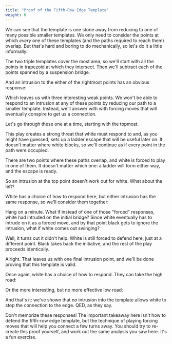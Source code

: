 ```yaml
---
title: "Proof of the Fifth-Row Edge Template"
weight: 6
---
```


<script type="application/json">
(
((dimensions 10x5)
 (rotation   Flat)
 (disabled (A1 B1 C1 D1 E1 I1 J1
             A2 B2 C2 D2       J2
               A3 B3
                A4))
 (stones ((Black G1))))
((dimensions 10x5)
 (rotation   Flat)
 (annotations (
   (Line E2 D3)
   (Line F2 E2)
   (Dot F2)
   (Line F2 G1)
   (Line D5 F3)
   (Line D3 D5)
   (Line F3 F2)
   (Line G3 F3)
   (Line G5 G3)
   (Line A5 G5)
   (Line C3 A5)
   (Line D3 C3)))
 (stones ((Black G1)))
 (disabled (A1 B1 C1 D1 E1 I1 J1 A2 B2 C2 D2 J2 A3 B3 A4)))
((dimensions 10x5)
 (rotation   Flat)
 (annotations (
   (Line I2 H2)
   (Line I3 I2)
   (Dot H2)
   (Line   D5 G5)
   (Line   F3 D5)
   (Line   G3 F3)
   (Line   G5 G3)
   (Line   H2 G3)
   (Line   J3 I3)
   (Line   J5 J3)
   (Line   G5 J5)
   (Line   I3 G5)
   (Bridge G1 H2)))
 (stones ((Black G1)))
 (disabled (A1 B1 C1 D1 E1 I1 J1 A2 B2 C2 D2 J2 A3 B3 A4)))
((dimensions 10x5)
 (rotation   Flat)
 (annotations (
   (Line F2 G1)
   (Dot G3)
   (Dot D3)
   (Dot F2)
   (Line   H3 G3)
   (Line   H5 H3)
   (Line   E5 H5)
   (Line   G3 E5)
   (Bridge F2 G3)
   (Bridge D3 F2)
   (Line   D5 A5)
   (Line   D3 D5)
   (Line   C3 D3)
   (Line   A5 C3)))
 (stones ((Black G1)))
 (disabled (A1 B1 C1 D1 E1 I1 J1 A2 B2 C2 D2 J2 A3 B3 A4)))
((dimensions 10x5)
 (rotation   Flat)
 (annotations (
   (Line G1 G2)
   (Dot H3)
   (Dot E3)
   (Dot G2)
   (Line   I3 H3)
   (Line   I5 I3)
   (Line   F5 I5)
   (Line   H3 F5)
   (Bridge G2 H3)
   (Bridge E3 G2)
   (Line   E5 B5)
   (Line   E3 E5)
   (Line   D3 E3)
   (Line   B5 D3)))
 (stones ((Black G1)))
 (disabled (A1 B1 C1 D1 E1 I1 J1 A2 B2 C2 D2 J2 A3 B3 A4)))
((dimensions 10x5)
 (rotation   Flat)
 (annotations (
   (Bridge G1 H2)
   (Dot I3)
   (Dot F3)
   (Dot H2)
   (Line   J3 I3)
   (Line   J5 J3)
   (Line   G5 J5)
   (Line   I3 G5)
   (Bridge H2 I3)
   (Bridge F3 H2)
   (Line   F5 C5)
   (Line   F3 F5)
   (Line   E3 F3)
   (Line   C5 E3)))
 (stones ((Black G1)))
 (disabled (A1 B1 C1 D1 E1 I1 J1 A2 B2 C2 D2 J2 A3 B3 A4)))
((dimensions 10x5)
 (rotation   Flat)
 (annotations (
   (Line G4 G5)
   (Line G4 F5)
   (Line D4 D5)
   (Line D4 C5)
   (Dot F3)
   (Bridge F3 G4)
   (Bridge F3 D4)
   (Bridge G1 F3)))
 (stones (
   (Black G1)))
 (disabled (A1 B1 C1 D1 E1 I1 J1 A2 B2 C2 D2 J2 A3 B3 A4)))
((dimensions 10x5)
 (rotation   Flat)
 (annotations (
   (Line   F5 F3)
   (Line   C5 F5)
   (Line   E3 C5)
   (Line   F3 E3)
   (Bridge F3 G1)
   (Dot F3)))
 (stones ((Black G1)))
 (disabled (A1 B1 C1 D1 E1 I1 J1 A2 B2 C2 D2 J2 A3 B3 A4)))
)
</script>

We can see that the template is one stone away from reducing to one of many
possible smaller templates. We only need to consider the points at which *every*
one of these templates (and the paths required to reach them) overlap. But
that's hard and boring to do mechanically, so let's do it a little informally.

The two triple templates cover the most area, so we'll start with all the points
in trapezoid at which they intersect. Then we'll subtract each of the points
spanned by a suspension bridge.

<script type="application/json">
(
((dimensions 10x5)
 (rotation   Flat)
 (annotations (
   (Star G4)
   (Star F4)
   (Star E5)
   (Star E4)
   (Star G5)
   (Star F5)
   (Star D5)
   (Star G3)
   (Star F3)))
 (stones ((Black G1)))
 (disabled (A1 B1 C1 D1 E1 I1 J1 A2 B2 C2 D2 J2 A3 B3 A4)))
((dimensions 10x5)
 (rotation   Flat)
 (annotations (
   (Star G5)
   (Star F5)
   (Star D5)
   (Star G3)
   (Star F3)))
 (stones ((Black G1)))
 (disabled (A1 B1 C1 D1 E1 I1 J1 A2 B2 C2 D2 J2 A3 B3 A4)))
)
</script>

And an intrusion to the either of the rightmost points has an obvious response:

<script type="application/json">
((dimensions 10x5)
 (rotation   Flat)
 (annotations (
   (Dot F3)
   (Line   F5 F3)
   (Line   C5 F5)
   (Line   E3 C5)
   (Line   F3 E3)
   (Bridge G1 F3)))
 (stones (
   (Black G1)
   (White G3)
   (White G5)))
 (disabled (A1 B1 C1 D1 E1 I1 J1 A2 B2 C2 D2 J2 A3 B3 A4)))
</script>

Which leaves us with three interesting weak points. We won't be able to respond
to an intrusion at any of these points by reducing our path to a smaller
template. Instead, we'll answer with with forcing moves that will eventually
conspire to get us a connection.

Let's go through these one at a time, starting with the topmost.

<script type="application/json">
(
((dimensions 10x5)
 (rotation   Flat)
 (annotations (
   (Star F5)
   (Star D5)
   (Star F3)))
 (stones ((Black G1)))
 (disabled (A1 B1 C1 D1 E1 I1 J1 A2 B2 C2 D2 J2 A3 B3 A4)))
((dimensions 10x5)
 (rotation   Flat)
 (stones ((Black G1) (White F3)))
 (disabled (A1 B1 C1 D1 E1 I1 J1 A2 B2 C2 D2 J2 A3 B3 A4)))
((dimensions 10x5)
 (rotation   Flat)
 (stones (
   (Black G1)
   (White F3)
   (Black D4)))
 (disabled (A1 B1 C1 D1 E1 I1 J1 A2 B2 C2 D2 J2 A3 B3 A4)))
((dimensions 10x5)
 (rotation   Flat)
 (annotations (
   (Dot E2)
   (Bridge E2 G1)
   (Bridge E2 D4)))
 (stones (
   (Black G1)
   (White F3)
   (Black D4)))
 (disabled (A1 B1 C1 D1 E1 I1 J1 A2 B2 C2 D2 J2 A3 B3 A4)))
)
</script>

This play creates a strong threat that white must respond to and, as you might
have guessed, sets up a ladder escape that will be useful later on. It doesn't
matter where white blocks, so we'll continue as if every point in the path were
occupied.

<script type="application/json">
(
((dimensions 10x5)
 (rotation   Flat)
 (stones (
   (Black G1)
   (White F3)
   (Black D4)
   (White F1)
   (White F2)
   (White E3)
   (White D3)
   (White E2)
   ))
 (disabled (A1 B1 C1 D1 E1 I1 J1 A2 B2 C2 D2 J2 A3 B3 A4)))
((dimensions 10x5)
 (rotation   Flat)
 (stones (
   (Black H2)
   (Black G1)
   (White F3)
   (Black D4)
   (White F1)
   (White F2)
   (White E3)
   (White D3)
   (White E2)))
 (disabled (A1 B1 C1 D1 E1 I1 J1 A2 B2 C2 D2 J2 A3 B3 A4)))
((dimensions 10x5)
 (rotation   Flat)
 (annotations (
   (Bridge G1 H2)
   (Dot I3)
   (Dot G4)
   (Line   G4 G5)
   (Line   G4 F5)
   (Line   J5 G5)
   (Line   J3 J5)
   (Line   I3 J3)
   (Line   I3 G5)
   (Bridge H2 G4)
   (Bridge H2 I3)))
 (stones (
   (Black H2)
   (Black G1)
   (White F3)
   (Black D4)
   (White F1)
   (White F2)
   (White E3)
   (White D3)
   (White E2)))
 (disabled (A1 B1 C1 D1 E1 I1 J1 A2 B2 C2 D2 J2 A3 B3 A4)))
((dimensions 10x5)
 (rotation   Flat)
 (annotations (
   (Star H3)
   (Star G5)))
 (stones (
   (Black H2)
   (Black G1)
   (White F3)
   (Black D4)
   (White F1)
   (White F2)
   (White E3)
   (White D3)
   (White E2)))
 (disabled (A1 B1 C1 D1 E1 I1 J1 A2 B2 C2 D2 J2 A3 B3 A4)))
)
</script>

There are two points where these paths overlap, and white is forced to play in
one of them. It doesn't matter which one: a ladder will form either way, and the
escape is ready.

<script type="application/json">
(
((dimensions 10x5)
 (rotation   Flat)
 (stones (
   (Black H2)
   (Black G1)
   (White F3)
   (Black D4)
   (White F1)
   (White F2)
   (White E3)
   (White D3)
   (White E2)))
 (disabled (A1 B1 C1 D1 E1 I1 J1 A2 B2 C2 D2 J2 A3 B3 A4)))
((dimensions 10x5)
 (rotation   Flat)
 (stones (
   (White H3)
   (Black H2)
   (Black G1)
   (White F3)
   (Black D4)
   (White F1)
   (White F2)
   (White E3)
   (White D3)
   (White E2)))
 (disabled (A1 B1 C1 D1 E1 I1 J1 A2 B2 C2 D2 J2 A3 B3 A4)))
((dimensions 10x5)
 (rotation   Flat)
 (stones (
   (Black G3)
   (White H3)
   (Black H2)
   (Black G1)
   (White F3)
   (Black D4)
   (White F1)
   (White F2)
   (White E3)
   (White D3)
   (White E2)))
 (disabled (A1 B1 C1 D1 E1 I1 J1 A2 B2 C2 D2 J2 A3 B3 A4)))
((dimensions 10x5)
 (rotation   Flat)
 (stones (
   (White F5)
   (Black G3)
   (White H3)
   (Black H2)
   (Black G1)
   (White F3)
   (Black D4)
   (White F1)
   (White F2)
   (White E3)
   (White D3)
   (White E2)))
 (disabled (A1 B1 C1 D1 E1 I1 J1 A2 B2 C2 D2 J2 A3 B3 A4)))
((dimensions 10x5)
 (rotation   Flat)
 (stones (
   (Black F4)
   (White F5)
   (Black G3)
   (White H3)
   (Black H2)
   (Black G1)
   (White F3)
   (Black D4)
   (White F1)
   (White F2)
   (White E3)
   (White D3)
   (White E2)))
 (disabled (A1 B1 C1 D1 E1 I1 J1 A2 B2 C2 D2 J2 A3 B3 A4)))
((dimensions 10x5)
 (rotation   Flat)
 (annotations (
   (Line   G3 H2)
   (Bridge H2 G1)
   (Line F4 G3)
   (Line E5 C5)
   (Line E4 D5)
   (Line D4 C5)
   (Line F4 E5)
   (Line F4 D4)))
 (stones (
   (Black F4)
   (White F5)
   (Black G3)
   (White H3)
   (Black H2)
   (Black G1)
   (White F3)
   (Black D4)
   (White F1)
   (White F2)
   (White E3)
   (White D3)
   (White E2)))
 (disabled (A1 B1 C1 D1 E1 I1 J1 A2 B2 C2 D2 J2 A3 B3 A4)))
)
</script>

So an intrusion at the top point doesn't work out for white. What about the
left?

<script type="application/json">
(
((dimensions 10x5)
 (rotation   Flat)
 (annotations (
   (Star F5)
   (Star D5)
   (Star F3)))
 (stones ((Black G1)))
 (disabled (A1 B1 C1 D1 E1 I1 J1 A2 B2 C2 D2 J2 A3 B3 A4)))
((dimensions 10x5)
 (rotation   Flat)
 (stones ((Black G1) (White D5)))
 (disabled (A1 B1 C1 D1 E1 I1 J1 A2 B2 C2 D2 J2 A3 B3 A4)))
((dimensions 10x5)
 (rotation   Flat)
 (stones ((Black G1) (White D5) (Black H2)))
 (disabled (A1 B1 C1 D1 E1 I1 J1 A2 B2 C2 D2 J2 A3 B3 A4)))
((dimensions 10x5)
 (rotation   Flat)
 (annotations (
   (Line J3 I3)
   (Line J5 J3)
   (Line G5 J5)
   (Line I3 G5)
   (Dot G4)
   (Dot I3)
   (Bridge H2 G1)
   (Bridge H2 I3)
   (Line   G4 G5)
   (Line   G4 F5)
   (Bridge H2 G4)))
 (stones (
   (Black G1)
   (White D5)
   (Black H2)))
 (disabled (A1 B1 C1 D1 E1 I1 J1 A2 B2 C2 D2 J2 A3 B3 A4)))
((dimensions 10x5)
 (rotation   Flat)
 (annotations (
   (Star G5)
   (Star H3)))
 (stones (
   (Black G1)
   (White D5)
   (Black H2)))
 (disabled (A1 B1 C1 D1 E1 I1 J1 A2 B2 C2 D2 J2 A3 B3 A4)))
)
</script>

White has a choice of how to respond here, but either intrusion has the same
response, so we'll consider them together:

<script type="application/json">
(
((dimensions 10x5)
 (rotation   Flat)
 (stones (
   (White H3)
   (White G5)
   (Black G1)
   (White D5)
   (Black H2)))
 (disabled (A1 B1 C1 D1 E1 I1 J1 A2 B2 C2 D2 J2 A3 B3 A4)))
((dimensions 10x5)
 (rotation   Flat)
 (stones (
   (Black F4)
   (White H3)
   (White G5)
   (Black G1)
   (White D5)
   (Black H2)))
 (disabled (A1 B1 C1 D1 E1 I1 J1 A2 B2 C2 D2 J2 A3 B3 A4)))
((dimensions 10x5)
 (rotation   Flat)
 (annotations (
   (Line F4 F5)
   (Line F4 E5)
   (Dot F3)
   (Line   F3 F4)
   (Bridge G1 F3)
   (Dot G3)
   (Line   G3 F4)
   (Line   H2 G3)
   (Bridge G1 H2)))
 (stones (
   (Black F4)
   (White H3)
   (White G5)
   (Black G1)
   (White D5)
   (Black H2)))
 (disabled (A1 B1 C1 D1 E1 I1 J1 A2 B2 C2 D2 J2 A3 B3 A4)))
((dimensions 10x5)
 (rotation   Flat)
 (stones (
   (White G2)
   (Black F4)
   (White H3)
   (White G5)
   (Black G1)
   (White D5)
   (Black H2)))
 (disabled (A1 B1 C1 D1 E1 I1 J1 A2 B2 C2 D2 J2 A3 B3 A4)))
((dimensions 10x5)
 (rotation   Flat)
 (stones (
   (Black F2)
   (White G2)
   (Black F4)
   (White H3)
   (White G5)
   (Black G1)
   (White D5)
   (Black H2)))
 (disabled (A1 B1 C1 D1 E1 I1 J1 A2 B2 C2 D2 J2 A3 B3 A4)))
((dimensions 10x5)
 (rotation   Flat)
 (stones (
   (White F3)
   (Black F2)
   (White G2)
   (Black F4)
   (White H3)
   (White G5)
   (Black G1)
   (White D5)
   (Black H2)))
 (disabled (A1 B1 C1 D1 E1 I1 J1 A2 B2 C2 D2 J2 A3 B3 A4)))
((dimensions 10x5)
 (rotation   Flat)
 (stones (
   (Black E3)
   (White F3)
   (Black F2)
   (White G2)
   (Black F4)
   (White H3)
   (White G5)
   (Black G1)
   (White D5)
   (Black H2)))
 (disabled (A1 B1 C1 D1 E1 I1 J1 A2 B2 C2 D2 J2 A3 B3 A4)))
((dimensions 10x5)
 (rotation   Flat)
 (annotations (
   (Line E3 G1)
   (Line F4 F5)
   (Line F4 E5)
   (Line E4 F4)
   (Dot E4)
   (Line E3 E4)
   (Dot C4)
   (Line   C4 C5)
   (Line   C4 B5)
   (Bridge E3 C4)))
 (stones (
   (Black E3)
   (White F3)
   (Black F2)
   (White G2)
   (Black F4)
   (White H3)
   (White G5)
   (Black G1)
   (White D5)
   (Black H2)))
 (disabled (A1 B1 C1 D1 E1 I1 J1 A2 B2 C2 D2 J2 A3 B3 A4)))
)
</script>

Hang on a minute. What if instead of one of those "forced" responses, white had
intruded on the initial bridge? Since white eventually has to intrude on it as a
forced move, and by that point black gets to ignore the intrusion, what if white
comes out swinging?

<script type="application/json">
(
((dimensions 10x5)
 (rotation   Flat)
 (stones (
   (Black G1)
   (White D5)
   (Black H2)))
 (disabled (A1 B1 C1 D1 E1 I1 J1 A2 B2 C2 D2 J2 A3 B3 A4)))
((dimensions 10x5)
 (rotation   Flat)
 (stones (
   (White G2)
   (Black G1)
   (White D5)
   (Black H2)))
 (disabled (A1 B1 C1 D1 E1 I1 J1 A2 B2 C2 D2 J2 A3 B3 A4)))
((dimensions 10x5)
 (rotation   Flat)
 (stones (
   (Black H1)
   (White G2)
   (Black G1)
   (White D5)
   (Black H2)))
 (disabled (A1 B1 C1 D1 E1 I1 J1 A2 B2 C2 D2 J2 A3 B3 A4)))
((dimensions 10x5)
 (rotation   Flat)
 (stones (
   (White G5)
   (White H3)
   (Black H1)
   (White G2)
   (Black G1)
   (White D5)
   (Black H2)))
 (disabled (A1 B1 C1 D1 E1 I1 J1 A2 B2 C2 D2 J2 A3 B3 A4)))
((dimensions 10x5)
 (rotation   Flat)
 (stones (
   (Black F4)
   (White G5)
   (White H3)
   (Black H1)
   (White G2)
   (Black G1)
   (White D5)
   (Black H2)))
 (disabled (A1 B1 C1 D1 E1 I1 J1 A2 B2 C2 D2 J2 A3 B3 A4)))
)
</script>

Well, it turns out it didn't help. White is still forced to defend here, just at
a different point. Black takes back the initiative, and the rest of the play
proceeds identically.

<script type="application/json">
(
((dimensions 10x5)
 (rotation   Flat)
 (stones (
   (Black F4)
   (White G5)
   (White H3)
   (Black H1)
   (White G2)
   (Black G1)
   (White D5)
   (Black H2)))
 (disabled (A1 B1 C1 D1 E1 I1 J1 A2 B2 C2 D2 J2 A3 B3 A4)))
((dimensions 10x5)
 (rotation   Flat)
 (stones (
   (White G3)
   (Black F4)
   (White G5)
   (White H3)
   (Black H1)
   (White G2)
   (Black G1)
   (White D5)
   (Black H2)))
 (disabled (A1 B1 C1 D1 E1 I1 J1 A2 B2 C2 D2 J2 A3 B3 A4)))
((dimensions 10x5)
 (rotation   Flat)
 (stones (
   (Black F2)
   (White G3)
   (Black F4)
   (White G5)
   (White H3)
   (Black H1)
   (White G2)
   (Black G1)
   (White D5)
   (Black H2)))
 (disabled (A1 B1 C1 D1 E1 I1 J1 A2 B2 C2 D2 J2 A3 B3 A4)))
((dimensions 10x5)
 (rotation   Flat)
 (stones (
   (White F3)
   (Black F2)
   (White G3)
   (Black F4)
   (White G5)
   (White H3)
   (Black H1)
   (White G2)
   (Black G1)
   (White D5)
   (Black H2)))
 (disabled (A1 B1 C1 D1 E1 I1 J1 A2 B2 C2 D2 J2 A3 B3 A4)))
((dimensions 10x5)
 (rotation   Flat)
 (stones (
   (Black E3)
   (White F3)
   (Black F2)
   (White G3)
   (Black F4)
   (White G5)
   (White H3)
   (Black H1)
   (White G2)
   (Black G1)
   (White D5)
   (Black H2)))
 (disabled (A1 B1 C1 D1 E1 I1 J1 A2 B2 C2 D2 J2 A3 B3 A4)))
((dimensions 10x5)
 (rotation   Flat)
 (annotations (
   (Line E3 G1)
   (Line F4 F5)
   (Line F4 E5)
   (Dot E4)
   (Line F4 E4)
   (Dot C4)
   (Line   C4 C5)
   (Line   C4 B5)
   (Bridge E3 C4)
   (Line   E3 E4)))
 (stones (
   (Black E3)
   (White F3)
   (Black F2)
   (White G3)
   (Black F4)
   (White G5)
   (White H3)
   (Black H1)
   (White G2)
   (Black G1)
   (White D5)
   (Black H2)))
 (disabled (A1 B1 C1 D1 E1 I1 J1 A2 B2 C2 D2 J2 A3 B3 A4)))
)
</script>

Alright. That leaves us with one final intrusion point, and we'll be done
proving that this template is valid.

<script type="application/json">
(
((dimensions 10x5)
 (rotation   Flat)
 (annotations (
   (Star F5)
   (Star D5)
   (Star F3)))
 (stones ((Black G1)))
 (disabled (A1 B1 C1 D1 E1 I1 J1 A2 B2 C2 D2 J2 A3 B3 A4)))
((dimensions 10x5)
 (rotation   Flat)
 (stones (
   (White F5)
   (Black G1)))
 (disabled (A1 B1 C1 D1 E1 I1 J1 A2 B2 C2 D2 J2 A3 B3 A4)))
((dimensions 10x5)
 (rotation   Flat)
 (stones (
   (Black E4)
   (White F5)
   (Black G1)))
 (disabled (A1 B1 C1 D1 E1 I1 J1 A2 B2 C2 D2 J2 A3 B3 A4)))
((dimensions 10x5)
 (rotation   Flat)
 (annotations (
   (Dot F3)
   (Line   F3 E4)
   (Bridge G1 F3)))
 (stones (
   (Black E4)
   (White F5)
   (Black G1)))
 (disabled (A1 B1 C1 D1 E1 I1 J1 A2 B2 C2 D2 J2 A3 B3 A4)))
((dimensions 10x5)
 (rotation   Flat)
 (annotations ((Line F2 G1) (Dot F2) (Bridge E4 F2)))
 (stones (
   (Black E4)
   (White F5)
   (Black G1)))
 (disabled (A1 B1 C1 D1 E1 I1 J1 A2 B2 C2 D2 J2 A3 B3 A4)))
((dimensions 10x5)
 (rotation   Flat)
 (annotations ((Star F2) (Star F3)))
 (stones (
   (Black E4)
   (White F5)
   (Black G1)))
 (disabled (A1 B1 C1 D1 E1 I1 J1 A2 B2 C2 D2 J2 A3 B3 A4)))
)
</script>

Once again, white has a choice of how to respond. They can take the high road:

<script type="application/json">
(
((dimensions 10x5)
 (rotation   Flat)
 (annotations ((Star F2) (Star F3)))
 (stones (
   (Black E4)
   (White F5)
   (Black G1)))
 (disabled (A1 B1 C1 D1 E1 I1 J1 A2 B2 C2 D2 J2 A3 B3 A4)))
((dimensions 10x5)
 (rotation   Flat)
 (stones (
   (White F2)
   (Black E4)
   (White F5)
   (Black G1)))
 (disabled (A1 B1 C1 D1 E1 I1 J1 A2 B2 C2 D2 J2 A3 B3 A4)))
((dimensions 10x5)
 (rotation   Flat)
 (stones (
   (Black G2)
   (White F2)
   (Black E4)
   (White F5)
   (Black G1)))
 (disabled (A1 B1 C1 D1 E1 I1 J1 A2 B2 C2 D2 J2 A3 B3 A4)))
((dimensions 10x5)
 (rotation   Flat)
 (stones (
   (White F3)
   (Black G2)
   (White F2)
   (Black E4)
   (White F5)
   (Black G1)))
 (disabled (A1 B1 C1 D1 E1 I1 J1 A2 B2 C2 D2 J2 A3 B3 A4)))
((dimensions 10x5)
 (rotation   Flat)
 (stones (
   (Black G3)
   (White F3)
   (Black G2)
   (White F2)
   (Black E4)
   (White F5)
   (Black G1)))
 (disabled (A1 B1 C1 D1 E1 I1 J1 A2 B2 C2 D2 J2 A3 B3 A4)))
((dimensions 10x5)
 (rotation   Flat)
 (annotations (
   (Line G3 G1)
   (Dot F4)
   (Dot H4)
   (Line   H4 H5)
   (Line   H4 G5)
   (Bridge G3 H4)
   (Line   E4 E5)
   (Line   E4 D5)
   (Line   F4 E4)
   (Line   G3 F4)))
 (stones (
   (Black G3)
   (White F3)
   (Black G2)
   (White F2)
   (Black E4)
   (White F5)
   (Black G1)))
 (disabled (A1 B1 C1 D1 E1 I1 J1 A2 B2 C2 D2 J2 A3 B3 A4)))
)
</script>

Or the more interesting, but no more effective low road:

<script type="application/json">
(
((dimensions 10x5)
 (rotation   Flat)
 (annotations ((Star F2) (Star F3)))
 (stones (
   (Black E4)
   (White F5)
   (Black G1)))
 (disabled (A1 B1 C1 D1 E1 I1 J1 A2 B2 C2 D2 J2 A3 B3 A4)))
((dimensions 10x5)
 (rotation   Flat)
 (stones (
   (White F3)
   (Black E4)
   (White F5)
   (Black G1)))
 (disabled (A1 B1 C1 D1 E1 I1 J1 A2 B2 C2 D2 J2 A3 B3 A4)))
((dimensions 10x5)
 (rotation   Flat)
 (stones (
   (Black E2)
   (White F3)
   (Black E4)
   (White F5)
   (Black G1)))
 (disabled (A1 B1 C1 D1 E1 I1 J1 A2 B2 C2 D2 J2 A3 B3 A4)))
((dimensions 10x5)
 (rotation   Flat)
 (annotations (
   (Line E4 E3)
   (Line E4 E5)
   (Line E4 D5)
   (Dot E3)
   (Line   E2 E3)
   (Line   E2 D3)
   (Bridge G1 E2)
   (Dot D3)
   (Line D5 D3)
   (Line A5 D5)
   (Line C3 A5)
   (Line D3 C3)))
 (stones (
   (Black E2)
   (White F3)
   (Black E4)
   (White F5)
   (Black G1)))
 (disabled (A1 B1 C1 D1 E1 I1 J1 A2 B2 C2 D2 J2 A3 B3 A4)))
((dimensions 10x5)
 (rotation   Flat)
 (stones (
   (White D5)
   (Black E2)
   (White F3)
   (Black E4)
   (White F5)
   (Black G1)))
 (disabled (A1 B1 C1 D1 E1 I1 J1 A2 B2 C2 D2 J2 A3 B3 A4)))
((dimensions 10x5)
 (rotation   Flat)
 (stones (
   (Black E5)
   (White D5)
   (Black E2)
   (White F3)
   (Black E4)
   (White F5)
   (Black G1)))
 (disabled (A1 B1 C1 D1 E1 I1 J1 A2 B2 C2 D2 J2 A3 B3 A4)))
((dimensions 10x5)
 (rotation   Flat)
 (stones (
   (White E3)
   (Black E5)
   (White D5)
   (Black E2)
   (White F3)
   (Black E4)
   (White F5)
   (Black G1)))
 (disabled (A1 B1 C1 D1 E1 I1 J1 A2 B2 C2 D2 J2 A3 B3 A4)))
((dimensions 10x5)
 (rotation   Flat)
 (stones (
   (Black D3)
   (White E3)
   (Black E5)
   (White D5)
   (Black E2)
   (White F3)
   (Black E4)
   (White F5)
   (Black G1)))
 (disabled (A1 B1 C1 D1 E1 I1 J1 A2 B2 C2 D2 J2 A3 B3 A4)))
((dimensions 10x5)
 (rotation   Flat)
 (annotations (
   (Dot C4)
   (Line   C4 C5)
   (Line   C4 B5)
   (Line   D3 C4)
   (Bridge E2 G1)
   (Line   D3 E2)
   (Line   E4 E5)
   (Line   D4 E4)
   (Dot D4)
   (Line D3 D4)))
 (stones (
   (Black D3)
   (White E3)
   (Black E5)
   (White D5)
   (Black E2)
   (White F3)
   (Black E4)
   (White F5)
   (Black G1)))
 (disabled (A1 B1 C1 D1 E1 I1 J1 A2 B2 C2 D2 J2 A3 B3 A4)))
)
</script>

And that's it: we've shown that no intrusion into the template allows white to
stop the connection to the edge. QED, as they say.

Don't memorize these responses! The important takeaway here isn't how to defend
the fifth-row edge template, but the technique of playing forcing moves that
will help you connect a few turns away. You should try to re-create this proof
yourself, and work out the same analysis you saw here. It's a fun exercise.
